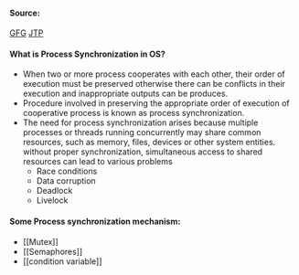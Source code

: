 #### Source:
[GFG](https://www.geeksforgeeks.org/introduction-of-process-synchronization/)
[JTP](https://www.javatpoint.com/os-process-synchronization-introduction)

#### What is Process Synchronization in OS?

* When two or more process cooperates with each other, their order of execution must be preserved otherwise there can be conflicts in their execution and inappropriate outputs can be produces.
* Procedure involved in preserving the appropriate order of execution of cooperative process is known as process synchronization.
* The need for process synchronization arises because multiple processes or threads running concurrently may share common resources, such as memory, files, devices or other system entities. without proper synchronization, simultaneous access to shared resources can lead to various problems
	* Race conditions
	* Data corruption
	* Deadlock
	* Livelock

#### Some Process synchronization mechanism:

* [[Mutex]]
* [[Semaphores]]
* [[condition variable]]